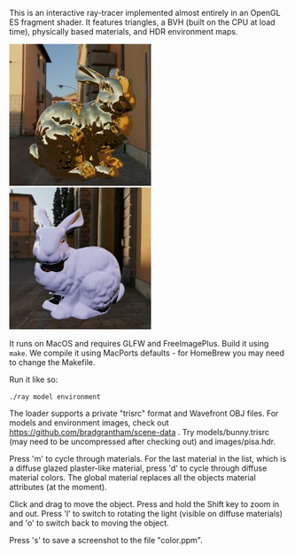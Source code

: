 This is an interactive ray-tracer implemented almost entirely in an OpenGL ES fragment shader.  It features triangles, a BVH (built on the CPU at load time), physically based materials, and HDR environment maps.

![Gold Stanford Bunny in Pisa](bunny.jpg "Gold Stanford Bunny in Pisa") ![Glazed plaster Stanford Bunny in Pisa](bunny2.jpg "Glazed plaster Stanford Bunny in Pisa")

It runs on MacOS and requires GLFW and FreeImagePlus.  Build it using ```make```.  We compile it using MacPorts defaults - for HomeBrew you may need to change the Makefile.

Run it like so:

```
./ray model environment
```

The loader supports a private "trisrc" format and Wavefront OBJ files.
For models and environment images, check out https://github.com/bradgrantham/scene-data .  Try models/bunny.trisrc (may need to be uncompressed after checking out) and images/pisa.hdr.

Press 'm' to cycle through materials.  For the last material in the list, which is a diffuse glazed plaster-like material, press 'd' to cycle through diffuse material colors.  The global material replaces all the objects material attributes (at the moment).

Click and drag to move the object.  Press and hold the Shift key to zoom in and out.  Press 'l' to switch to rotating the light (visible on diffuse materials) and 'o' to switch back to moving the object.

Press 's' to save a screenshot to the file "color.ppm".
